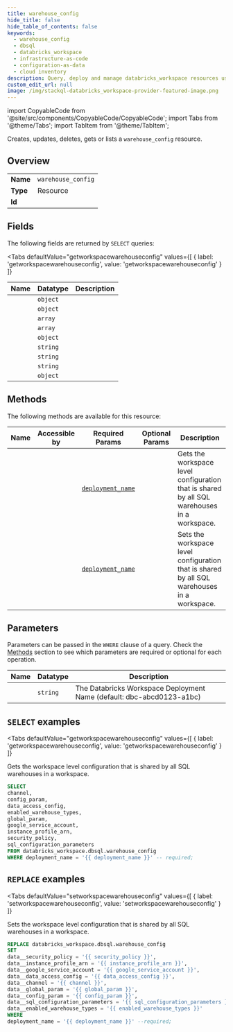 ```yaml
--- 
title: warehouse_config
hide_title: false
hide_table_of_contents: false
keywords:
  - warehouse_config
  - dbsql
  - databricks_workspace
  - infrastructure-as-code
  - configuration-as-data
  - cloud inventory
description: Query, deploy and manage databricks_workspace resources using SQL
custom_edit_url: null
image: /img/stackql-databricks_workspace-provider-featured-image.png
---
```


import CopyableCode from '@site/src/components/CopyableCode/CopyableCode';
import Tabs from '@theme/Tabs';
import TabItem from '@theme/TabItem';

Creates, updates, deletes, gets or lists a <code>warehouse_config</code> resource.

## Overview
<table><tbody>
<tr><td><b>Name</b></td><td><code>warehouse_config</code></td></tr>
<tr><td><b>Type</b></td><td>Resource</td></tr>
<tr><td><b>Id</b></td><td><CopyableCode code="databricks_workspace.dbsql.warehouse_config" /></td></tr>
</tbody></table>

## Fields

The following fields are returned by `SELECT` queries:

<Tabs
    defaultValue="getworkspacewarehouseconfig"
    values={[
        { label: 'getworkspacewarehouseconfig', value: 'getworkspacewarehouseconfig' }
    ]}
>
<TabItem value="getworkspacewarehouseconfig">

<table>
<thead>
    <tr>
    <th>Name</th>
    <th>Datatype</th>
    <th>Description</th>
    </tr>
</thead>
<tbody>
<tr>
    <td><CopyableCode code="channel" /></td>
    <td><code>object</code></td>
    <td></td>
</tr>
<tr>
    <td><CopyableCode code="config_param" /></td>
    <td><code>object</code></td>
    <td></td>
</tr>
<tr>
    <td><CopyableCode code="data_access_config" /></td>
    <td><code>array</code></td>
    <td></td>
</tr>
<tr>
    <td><CopyableCode code="enabled_warehouse_types" /></td>
    <td><code>array</code></td>
    <td></td>
</tr>
<tr>
    <td><CopyableCode code="global_param" /></td>
    <td><code>object</code></td>
    <td></td>
</tr>
<tr>
    <td><CopyableCode code="google_service_account" /></td>
    <td><code>string</code></td>
    <td></td>
</tr>
<tr>
    <td><CopyableCode code="instance_profile_arn" /></td>
    <td><code>string</code></td>
    <td></td>
</tr>
<tr>
    <td><CopyableCode code="security_policy" /></td>
    <td><code>string</code></td>
    <td></td>
</tr>
<tr>
    <td><CopyableCode code="sql_configuration_parameters" /></td>
    <td><code>object</code></td>
    <td></td>
</tr>
</tbody>
</table>
</TabItem>
</Tabs>

## Methods

The following methods are available for this resource:

<table>
<thead>
    <tr>
    <th>Name</th>
    <th>Accessible by</th>
    <th>Required Params</th>
    <th>Optional Params</th>
    <th>Description</th>
    </tr>
</thead>
<tbody>
<tr>
    <td><a href="#getworkspacewarehouseconfig"><CopyableCode code="getworkspacewarehouseconfig" /></a></td>
    <td><CopyableCode code="select" /></td>
    <td><a href="#parameter-deployment_name"><code>deployment_name</code></a></td>
    <td></td>
    <td>Gets the workspace level configuration that is shared by all SQL warehouses in a workspace.</td>
</tr>
<tr>
    <td><a href="#setworkspacewarehouseconfig"><CopyableCode code="setworkspacewarehouseconfig" /></a></td>
    <td><CopyableCode code="replace" /></td>
    <td><a href="#parameter-deployment_name"><code>deployment_name</code></a></td>
    <td></td>
    <td>Sets the workspace level configuration that is shared by all SQL warehouses in a workspace.</td>
</tr>
</tbody>
</table>

## Parameters

Parameters can be passed in the `WHERE` clause of a query. Check the [Methods](#methods) section to see which parameters are required or optional for each operation.

<table>
<thead>
    <tr>
    <th>Name</th>
    <th>Datatype</th>
    <th>Description</th>
    </tr>
</thead>
<tbody>
<tr id="parameter-deployment_name">
    <td><CopyableCode code="deployment_name" /></td>
    <td><code>string</code></td>
    <td>The Databricks Workspace Deployment Name (default: dbc-abcd0123-a1bc)</td>
</tr>
</tbody>
</table>

## `SELECT` examples

<Tabs
    defaultValue="getworkspacewarehouseconfig"
    values={[
        { label: 'getworkspacewarehouseconfig', value: 'getworkspacewarehouseconfig' }
    ]}
>
<TabItem value="getworkspacewarehouseconfig">

Gets the workspace level configuration that is shared by all SQL warehouses in a workspace.

```sql
SELECT
channel,
config_param,
data_access_config,
enabled_warehouse_types,
global_param,
google_service_account,
instance_profile_arn,
security_policy,
sql_configuration_parameters
FROM databricks_workspace.dbsql.warehouse_config
WHERE deployment_name = '{{ deployment_name }}' -- required;
```
</TabItem>
</Tabs>


## `REPLACE` examples

<Tabs
    defaultValue="setworkspacewarehouseconfig"
    values={[
        { label: 'setworkspacewarehouseconfig', value: 'setworkspacewarehouseconfig' }
    ]}
>
<TabItem value="setworkspacewarehouseconfig">

Sets the workspace level configuration that is shared by all SQL warehouses in a workspace.

```sql
REPLACE databricks_workspace.dbsql.warehouse_config
SET 
data__security_policy = '{{ security_policy }}',
data__instance_profile_arn = '{{ instance_profile_arn }}',
data__google_service_account = '{{ google_service_account }}',
data__data_access_config = '{{ data_access_config }}',
data__channel = '{{ channel }}',
data__global_param = '{{ global_param }}',
data__config_param = '{{ config_param }}',
data__sql_configuration_parameters = '{{ sql_configuration_parameters }}',
data__enabled_warehouse_types = '{{ enabled_warehouse_types }}'
WHERE 
deployment_name = '{{ deployment_name }}' --required;
```
</TabItem>
</Tabs>
